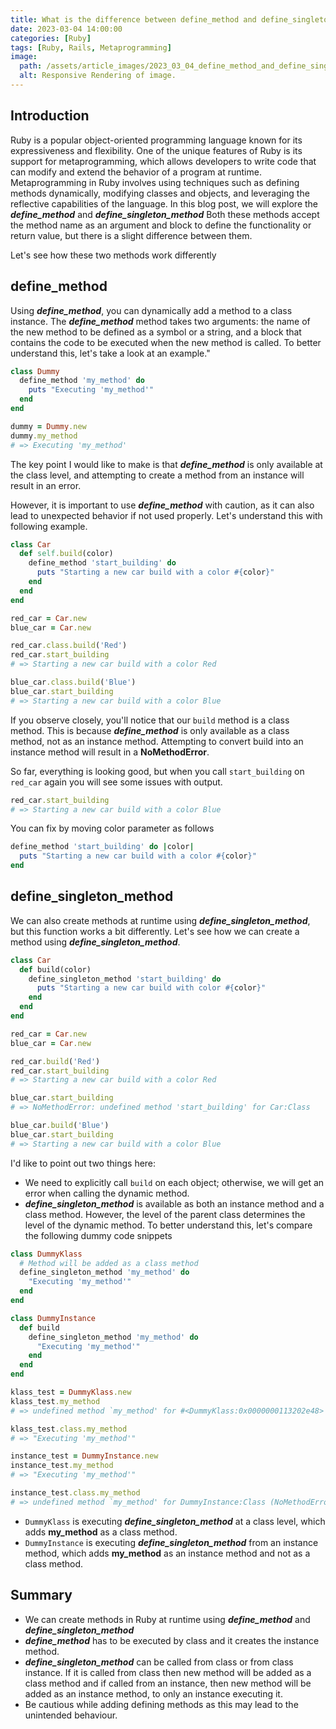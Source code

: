 ```yaml
---
title: What is the difference between define_method and define_singleton_method?
date: 2023-03-04 14:00:00
categories: [Ruby]
tags: [Ruby, Rails, Metaprogramming]
image:
  path: /assets/article_images/2023_03_04_define_method_and_define_singleton_method.jpg
  alt: Responsive Rendering of image.
---
```


## Introduction

Ruby is a popular object-oriented programming language known for its expressiveness and flexibility.
One of the unique features of Ruby is its support for metaprogramming,
which allows developers to write code that can modify and extend the behavior of a program at runtime.
Metaprogramming in Ruby involves using techniques such as defining methods dynamically,
modifying classes and objects, and leveraging the reflective capabilities of the language.
In this blog post, we will explore the ***define_method*** and ***define_singleton_method***
Both these methods accept the method name as an argument and block to define the functionality or return
value, but there is a slight difference between them.

Let's see how these two methods work differently

## define_method
Using ***define_method***, you can dynamically add a method to a class instance.
The ***define_method*** method takes two arguments: the name of the new method to be defined as a symbol or a string,
and a block that contains the code to be executed when the new method is called.
To better understand this, let's take a look at an example."

```ruby
class Dummy
  define_method 'my_method' do
    puts "Executing 'my_method'"
  end
end

dummy = Dummy.new
dummy.my_method
# => Executing 'my_method'
```

The key point I would like to make is that ***define_method*** is only available at the class level,
and attempting to create a method from an instance will result in an error.

However, it is important to use ***define_method*** with caution, as it can also lead to
unexpected behavior if not used properly. Let's understand this with following example.

```ruby
class Car
  def self.build(color)
    define_method 'start_building' do
      puts "Starting a new car build with a color #{color}"
    end
  end
end

red_car = Car.new
blue_car = Car.new

red_car.class.build('Red')
red_car.start_building
# => Starting a new car build with a color Red

blue_car.class.build('Blue')
blue_car.start_building
# => Starting a new car build with a color Blue
```

If you observe closely, you'll notice that our `build` method is a class method.
This is because ***define_method*** is only available as a class method, not as an instance method.
Attempting to convert build into an instance method will result in a **NoMethodError**.

So far, everything is looking good, but when you call `start_building` on `red_car` again you will see some issues with output.

```ruby
red_car.start_building
# => Starting a new car build with a color Blue
```

You can fix by moving color parameter as follows

```ruby
define_method 'start_building' do |color|
  puts "Starting a new car build with a color #{color}"
end
```

## define_singleton_method
We can also create methods at runtime using ***define_singleton_method***,
but this function works a bit differently. Let's see how we can create a method using ***define_singleton_method***.

```ruby
class Car
  def build(color)
    define_singleton_method 'start_building' do
      puts "Starting a new car build with color #{color}"
    end
  end
end

red_car = Car.new
blue_car = Car.new

red_car.build('Red')
red_car.start_building
# => Starting a new car build with a color Red

blue_car.start_building
# => NoMethodError: undefined method 'start_building' for Car:Class

blue_car.build('Blue')
blue_car.start_building
# => Starting a new car build with a color Blue
```
I'd like to point out two things here:
- We need to explicitly call `build` on each object; otherwise, we will get an error when calling the dynamic method.
- ***define_singleton_method*** is available as both an instance method and a class method.
  However, the level of the parent class determines the level of the dynamic method.
  To better understand this, let's compare the following dummy code snippets

```ruby
class DummyKlass
  # Method will be added as a class method
  define_singleton_method 'my_method' do
    "Executing 'my_method'"
  end
end

class DummyInstance
  def build
    define_singleton_method 'my_method' do
      "Executing 'my_method'"
    end
  end
end

klass_test = DummyKlass.new
klass_test.my_method
# => undefined method `my_method' for #<DummyKlass:0x0000000113202e48> (NoMethodError)

klass_test.class.my_method
# => "Executing 'my_method'"

instance_test = DummyInstance.new
instance_test.my_method
# => "Executing 'my_method'"

instance_test.class.my_method
# => undefined method `my_method' for DummyInstance:Class (NoMethodError)
```

- `DummyKlass` is executing ***define_singleton_method*** at a class level, which adds **my_method** as a
class method.
- `DummyInstance` is executing ***define_singleton_method*** from an instance method, which
adds **my_method** as an instance method and not as a class method.

## Summary

- We can create methods in Ruby at runtime using ***define_method*** and ***define_singleton_method***
- ***define_method*** has to be executed by class and it creates the instance method.
- ***define_singleton_method*** can be called from class or from class instance. If it is called from class then
  new method will be added as a class method and if called from an instance, then new method will be added as an
  instance method, to only an instance executing it.
- Be cautious while adding defining methods as this may lead to the unintended behaviour.
